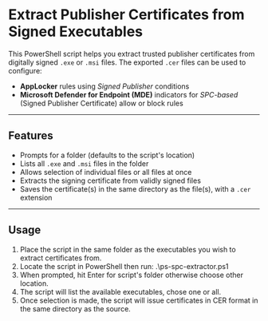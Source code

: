 # Extract Publisher Certificates from Signed Executables

This PowerShell script helps you extract trusted publisher certificates from digitally signed `.exe` or `.msi` files. The exported `.cer` files can be used to configure:

- **AppLocker** rules using *Signed Publisher* conditions
- **Microsoft Defender for Endpoint (MDE)** indicators for *SPC-based* (Signed Publisher Certificate) allow or block rules

---

## Features

- Prompts for a folder (defaults to the script's location)
- Lists all `.exe` and `.msi` files in the folder
- Allows selection of individual files or all files at once
- Extracts the signing certificate from validly signed files
- Saves the certificate(s) in the same directory as the file(s), with a `.cer` extension

---

## Usage

1. Place the script in the same folder as the executables you wish to extract certificates from.
2. Locate the script in PowerShell then run: .\ps-spc-extractor.ps1
3. When prompted, hit Enter for script's folder otherwise choose other location.
4. The script will list the available executables, chose one or all.
5. Once selection is made, the script will issue certificates in CER format in the same directory as the source.
